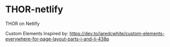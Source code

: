 # THOR-netlify
THOR on Netlify

Custom Elements Inspired by:
https://dev.to/jaredcwhite/custom-elements-everywhere-for-page-layout-parts-i-and-ii-438p
